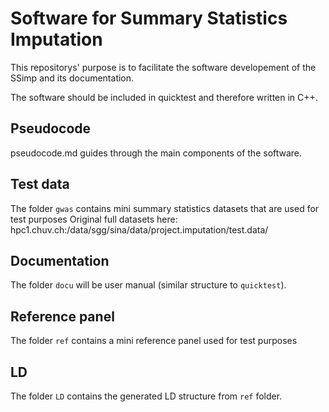 # Software for Summary Statistics Imputation
This repositorys' purpose is to facilitate the software developement of the SSimp and its documentation. 

The software should be included in quicktest and therefore written in C++.

## Pseudocode
pseudocode.md guides through the main components of the software.

## Test data
The folder `gwas` contains mini  summary statistics datasets that are used for test purposes
Original full datasets here: hpc1.chuv.ch:/data/sgg/sina/data/project.imputation/test.data/

## Documentation
The folder `docu` will be user manual (similar structure to `quicktest`).

## Reference panel
The folder `ref` contains a mini reference panel used for test purposes

## LD
The folder `LD` contains the generated LD structure from `ref` folder.
